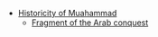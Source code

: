 - [Historicity of Muahammad](https://en.wikipedia.org/wiki/Historicity_of_Muhammad)
  - [Fragment of the Arab conquest](https://en.wikipedia.org/wiki/Fragment_on_the_Arab_Conquests)
